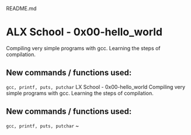 README.md

# ALX School - 0x00-hello_world
Compiling very simple programs with gcc. Learning the steps of compilation.
## New commands / functions used:
``gcc, printf, puts, putchar``
LX School - 0x00-hello_world
Compiling very simple programs with gcc. Learning the steps of compilation.
## New commands / functions used:
``gcc, printf, puts, putchar``
~                               

